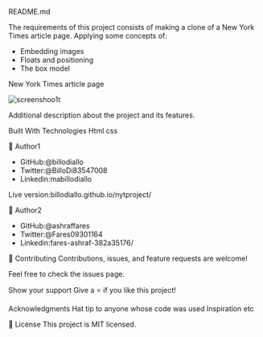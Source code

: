 README.md                    

The requirements of this project consists of making a clone of a New York Times article page. Applying some concepts of:

- Embedding images
- Floats and positioning
- The box model


New York Times article page

![screenshoo1t](https://user-images.githubusercontent.com/11162987/104796192-122c5080-57c5-11eb-9649-d6148d3dd239.PNG)



Additional description about the project and its features.

Built With Technologies Html css

👤 Author1

- GitHub:@billodiallo
- Twitter:@BilloDi83547008
- Linkedin:mabillodiallo
 
Live version:billodiallo.github.io/nytproject/

👤 Author2

- GitHub:@ashraffares
- Twitter:@Fares09301164
- Linkedin:fares-ashraf-382a35176/



🤝 Contributing Contributions, issues, and feature requests are welcome!

Feel free to check the issues page.

Show your support Give a ⭐️ if you like this project!

Acknowledgments Hat tip to anyone whose code was used Inspiration etc

📝 License This project is MIT licensed.
